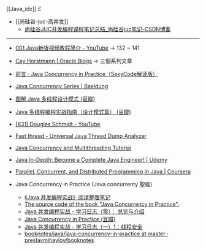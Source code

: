 [[Java_idx]]
£

- [[尚硅谷-juc-高并发]]
	- [尚硅谷JUC并发编程课程笔记总结\_尚硅谷juc笔记-CSDN博客](https://blog.csdn.net/qq_59366033/article/details/132391455)




---


- [001 Java新版视频教程简介 - YouTube](https://www.youtube.com/watch?v=FMuvl_QadCU&list=PLmOn9nNkQxJG_AbAUeyAPH3fO0i_APAM9) -> 132 ~ 141

- [Cay Horstmann | Oracle Blogs](https://blogs.oracle.com/authors/cay-s.-horstmann) -> 三個系列文章
- [前言 · Java Concurrency in Practice（SexyCode解读版）](https://hzy38324.gitbooks.io/java-concurrency-in-practice/content/)
- [Java Concurrency Series | Baeldung](https://www.baeldung.com/java-concurrency)
- [图解 Java 多线程设计模式 (豆瓣)](https://book.douban.com/subject/27116724/)
- [Java 多线程编程实战指南（设计模式篇） (豆瓣)](https://book.douban.com/subject/26642317/)
- [(831) Douglas Schmidt - YouTube](https://www.youtube.com/c/DouglasSchmidt)
- [Fast thread - Universal Java Thread Dump Analyzer](https://blog.fastthread.io/)
- [Java Concurrency and Multithreading Tutorial](https://jenkov.com/tutorials/java-concurrency/index.html)
- [Java In-Depth: Become a Complete Java Engineer! | Udemy](https://www.udemy.com/course/java-in-depth-become-a-complete-java-engineer/?couponCode=2HENRY44)
- [Parallel, Concurrent, and Distributed Programming in Java | Coursera](https://www.coursera.org/specializations/pcdp)
- Java Concurrency in Practice (Java concurrenty 聖經)
	- [《Java 并发编程实战》阅读整理笔记](https://github.com/TangBean/Java-Concurrency-in-Practice?tab=readme-ov-file)
	- [The source code of the book "Java Concurrency in Practice".](https://github.com/wuyichen24/java-concurrency-in-practice)
	- [Java 并发编程实战 - 学习日志（零）： 总览与介绍](https://waltyou.github.io/Java-Concurrency-In-Practice-0-Overview/)
	- [Java Concurrency in Practice (豆瓣)](https://book.douban.com/subject/1888733/)
	- [Java 并发编程实战 - 学习日志（一）1：线程安全](https://waltyou.github.io/Java-Concurrency-In-Practice-1-Fundamental-1-ThreadSafe/)
	- [booknotes/java/java-concurrency-in-practice at master · preslavmihaylov/booknotes](https://github.com/preslavmihaylov/booknotes/tree/master/java/java-concurrency-in-practice)